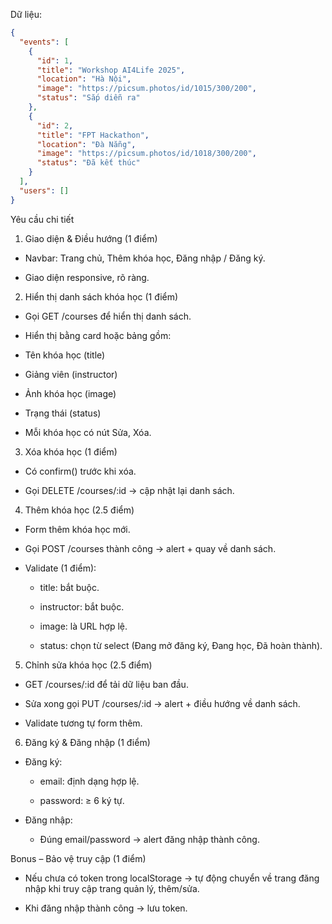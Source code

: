 Dữ liệu:

```json
{
  "events": [
    {
      "id": 1,
      "title": "Workshop AI4Life 2025",
      "location": "Hà Nội",
      "image": "https://picsum.photos/id/1015/300/200",
      "status": "Sắp diễn ra"
    },
    {
      "id": 2,
      "title": "FPT Hackathon",
      "location": "Đà Nẵng",
      "image": "https://picsum.photos/id/1018/300/200",
      "status": "Đã kết thúc"
    }
  ],
  "users": []
}
```


Yêu cầu chi tiết

1. Giao diện & Điều hướng (1 điểm)

- Navbar: Trang chủ, Thêm khóa học, Đăng nhập / Đăng ký.

- Giao diện responsive, rõ ràng.

2. Hiển thị danh sách khóa học (1 điểm)

- Gọi GET /courses để hiển thị danh sách.

- Hiển thị bằng card hoặc bảng gồm:

- Tên khóa học (title)

- Giảng viên (instructor)

- Ảnh khóa học (image)

- Trạng thái (status)

- Mỗi khóa học có nút Sửa, Xóa.

3. Xóa khóa học (1 điểm)

- Có confirm() trước khi xóa.

- Gọi DELETE /courses/:id → cập nhật lại danh sách.

4. Thêm khóa học (2.5 điểm)

- Form thêm khóa học mới.

- Gọi POST /courses thành công → alert + quay về danh sách.

- Validate (1 điểm):

  - title: bắt buộc.

  - instructor: bắt buộc.

  - image: là URL hợp lệ.

  - status: chọn từ select (Đang mở đăng ký, Đang học, Đã hoàn thành).

5. Chỉnh sửa khóa học (2.5 điểm)

- GET /courses/:id để tải dữ liệu ban đầu.

- Sửa xong gọi PUT /courses/:id → alert + điều hướng về danh sách.

- Validate tương tự form thêm.

6. Đăng ký & Đăng nhập (1 điểm)

- Đăng ký:

  - email: định dạng hợp lệ.

  - password: ≥ 6 ký tự.

- Đăng nhập:

  - Đúng email/password → alert đăng nhập thành công.

Bonus – Bảo vệ truy cập (1 điểm)

- Nếu chưa có token trong localStorage → tự động chuyển về trang đăng nhập khi truy cập trang quản lý, thêm/sửa.

- Khi đăng nhập thành công → lưu token.


